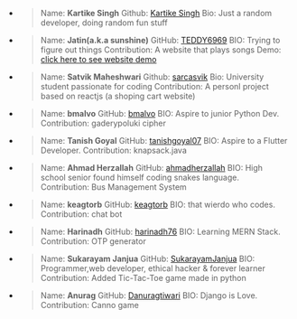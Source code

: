 - > Name: **Kartike Singh**
    > Github: [Kartike Singh](https://github.com/kartikeSingh)
    > Bio: Just a random developer, doing random fun stuff
- > Name: **Jatin(a.k.a sunshine)**
    > GitHub: [TEDDY6969](https://github.com/TEDDY6969/)
    > BIO: Trying to figure out things
    > Contribution: A website that plays songs
    > Demo: [click here to see website demo](https://musicalsmth.ga/)
- > Name: **Satvik Maheshwari**
    > Github: [sarcasvik](https://github.com/sarcasvik)
    > Bio: University student passionate for coding
    > Contribution: A personl project based on reactjs (a shoping cart website)
- > Name: **bmalvo**
    > GitHub: [bmalvo](https://github.com/bmalvo/)
    > BIO: Aspire to junior Python Dev.
    > Contribution: gaderypoluki cipher
- > Name: **Tanish Goyal**
    > GitHub: [tanishgoyal07](https://github.com/tanishgoyal07/)
    > BIO: Aspire to a Flutter Developer.
    > Contribution: knapsack.java
- > Name: **Ahmad Herzallah**
    > GitHub: [ahmadherzallah](https://github.com/ahmadherzallah/)
    > BIO: High school senior found himself coding snakes language.
    > Contribution: Bus Management System
-  > Name: **keagtorb**
    > GitHub: [keagtorb](https://github.com/keagtorb/)
    > BIO: that wierdo who codes.
    > Contribution: chat bot
 -  > Name: **Harinadh**
    > GitHub: [harinadh76](https://github.com/harinadh76/)
    > BIO: Learning MERN Stack.
    > Contribution: OTP generator
 -  > Name: **Sukarayam Janjua**
    > GitHub: [SukarayamJanjua](https://github.com/SukarayamJanjua/)
    > BIO: Programmer,web developer, ethical hacker & forever learner
    > Contribution: Added Tic-Tac-Toe game made in python
 -  > Name: **Anurag**
    > GitHub: [Danuragtiwari](https://github.com/Danuragtiwari)
    > BIO: Django is Love.
    > Contribution: Canno game

